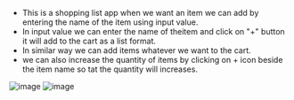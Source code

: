 * This is a shopping list app when we want an item we can add by entering the name of the item using input value.
* In input value we can enter the name of theitem and click on "+" button it will add to the cart as a list format.
* In similar way we can add items whatever we want to the cart.
* we can also increase the quantity of items by clicking on + icon beside the item name so tat the quantity will increases.

![image](https://github.com/Vasanthkarri/ShoppingListApp-14/assets/95275323/0a9587bb-196f-4b96-9655-fd3626405508)
![image](https://github.com/Vasanthkarri/ShoppingListApp-14/assets/95275323/f263c61d-8ae5-4e89-b94b-e86897bb7970)

